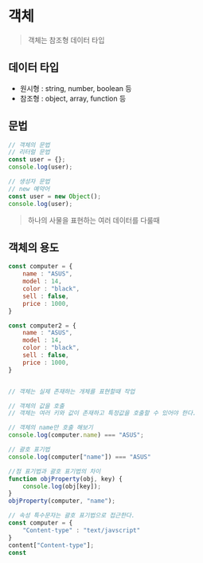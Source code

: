 # 객체

> 객체는 참조형 데이터 타입

## 데이터 타입
- 원시형 : string, number, boolean 등
- 참조형 : object, array, function 등

## 문법

```js
// 객체의 문법
// 리터럴 문법
const user = {};
console.log(user);

// 생성자 문법
// new 예약어
const user = new Object();
console.log(user);
```

> 하나의 사물을 표현하는 여러 데이터를 다룰때

## 객체의 용도

```js
const computer = {
    name : "ASUS",
    model : 14,
    color : "black",
    sell : false,
    price : 1000,
}

const computer2 = {
    name : "ASUS",
    model : 14,
    color : "black",
    sell : false,
    price : 1000,
}


// 객체는 실제 존재하는 개체를 표현할때 작업

// 객체의 값을 호출
// 객체는 여러 키와 값이 존재하고 특정값을 호출할 수 있어야 한다.

// 객체의 name만 호출 해보기
console.log(computer.name) === "ASUS"; 

// 괄호 표기법
console.log(computer["name"]) === "ASUS"

//점 표기법과 괄호 표기법의 차이
function objProperty(obj, key) {
    console.log(obj[key]);
}
objProperty(computer, "name");

// 속성 특수문자는 괄호 표기법으로 접근한다.
const computer = {
    "Content-type" : "text/javscript"
}
content["Content-type"];
const
```

